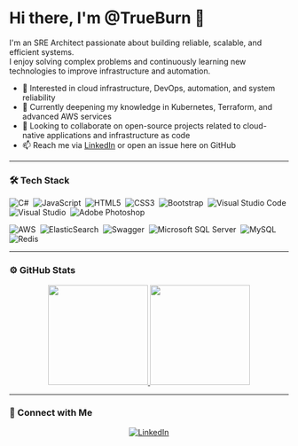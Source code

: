 # Hi there, I'm @TrueBurn 👋

I'm an SRE Architect passionate about building reliable, scalable, and efficient systems.  
I enjoy solving complex problems and continuously learning new technologies to improve infrastructure and automation.

- 👀 Interested in cloud infrastructure, DevOps, automation, and system reliability  
- 🌱 Currently deepening my knowledge in Kubernetes, Terraform, and advanced AWS services  
- 💞️ Looking to collaborate on open-source projects related to cloud-native applications and infrastructure as code  
- 📫 Reach me via [LinkedIn](https://www.linkedin.com/in/ricus-nortje/) or open an issue here on GitHub

---

### 🛠️ Tech Stack

![C#](https://img.shields.io/badge/-C%23-05122A?style=flat&logo=c-sharp&logoColor=white)&nbsp;
![JavaScript](https://img.shields.io/badge/-JavaScript-05122A?style=flat&logo=javascript)&nbsp;
![HTML5](https://img.shields.io/badge/-HTML5-05122A?style=flat&logo=html5&logoColor=E34F26)&nbsp;
![CSS3](https://img.shields.io/badge/-CSS3-05122A?style=flat&logo=css3&logoColor=1572B6)&nbsp;
![Bootstrap](https://img.shields.io/badge/-Bootstrap-05122A?style=flat&logo=bootstrap&logoColor=563D7C)&nbsp;
![Visual Studio Code](https://img.shields.io/badge/-VS%20Code-05122A?style=flat&logo=visual-studio-code&logoColor=007ACC)&nbsp;
![Visual Studio](https://img.shields.io/badge/-Visual%20Studio-5C2D91?style=for-the-badge&logo=visual-studio&logoColor=white)&nbsp;
![Adobe Photoshop](https://img.shields.io/badge/-Photoshop-05122A?style=flat&logo=adobe-photoshop)&nbsp;

![AWS](https://img.shields.io/badge/AWS-%23FF9900.svg?style=for-the-badge&logo=amazon-aws&logoColor=white)&nbsp;
![ElasticSearch](https://img.shields.io/badge/-ElasticSearch-005571?style=for-the-badge&logo=elasticsearch)&nbsp;
![Swagger](https://img.shields.io/badge/-Swagger-%23Clojure?style=for-the-badge&logo=swagger&logoColor=white)&nbsp;
![Microsoft SQL Server](https://img.shields.io/badge/Microsoft%20SQL%20Server-CC2927?style=for-the-badge&logo=microsoft%20sql%20server&logoColor=white)&nbsp;
![MySQL](https://img.shields.io/badge/MySQL-%2300f.svg?style=for-the-badge&logo=mysql&logoColor=white)&nbsp;
![Redis](https://img.shields.io/badge/Redis-%23DD0031.svg?style=for-the-badge&logo=redis&logoColor=white)

---

### ⚙️ GitHub Stats

<p align="center">
  <a href="https://github.com/TrueBurn">
    <img height="180em" src="https://github-readme-stats-eight-theta.vercel.app/api?username=TrueBurn&show_icons=true&theme=algolia&include_all_commits=true&count_private=true" />
    <img height="180em" src="https://github-readme-stats-eight-theta.vercel.app/api/top-langs/?username=TrueBurn&layout=compact&langs_count=8&theme=algolia" />
  </a>
</p>

---

### 🤝 Connect with Me

<p align="center">
  <a href="https://www.linkedin.com/in/ricus-nortje/">
    <img src="https://img.shields.io/badge/-Ricus%20Nortje-0077B5?style=flat&logo=linkedin&logoColor=white" alt="LinkedIn" />
  </a>
</p>
